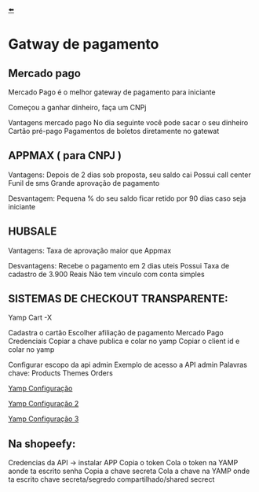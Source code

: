 [⬅️](https://github.com/Renanvt/curso-dropshiepping-cyberclass/tree/main)
# Gatway de pagamento

## Mercado pago
Mercado Pago é o melhor gateway de pagamento para iniciante

Começou a ganhar dinheiro, faça um CNPj

Vantagens mercado pago
No dia seguinte você pode sacar o seu dinheiro 
Cartão pré-pago
Pagamentos de boletos diretamente no gatewat

## APPMAX ( para CNPJ )

Vantagens:
Depois de 2 dias sob proposta, seu saldo cai
Possui call center
Funil de sms
Grande aprovação de pagamento 

Desvantagem:
Pequena % do seu saldo ficar retido por 90 dias caso seja iniciante

## HUBSALE

Vantagens:
Taxa de aprovação maior que Appmax

Desvantagens:
Recebe o pagamento em 2 dias uteis
Possui Taxa de cadastro de 3.900 Reais
Não tem vinculo com conta simples


## SISTEMAS DE CHECKOUT TRANSPARENTE:

Yamp
Cart -X

Cadastra o cartão 
Escolher afiliação de pagamento
Mercado Pago Credenciais
Copiar a chave publica e colar no yamp
Copiar o client id e colar no yamp

Configurar escopo da api admin
Exemplo de acesso a API admin
Palavras chave:
Products
Themes
Orders

[Yamp Configuração](../../img/Yamp%20Configuracao.png)

[Yamp Configuração 2](../../img/Yamp%20Configuracao%202.png)

[Yamp Configuração 3](../../img/Yamp%20Configuracao%203.png)

## Na shopeefy:

Credencias da API -> instalar APP
Copia o token 
Cola o token na YAMP aonde ta escrito senha
Copia a chave secreta 
Cola a chave na YAMP onde ta escrito chave secreta/segredo compartilhado/shared secrect